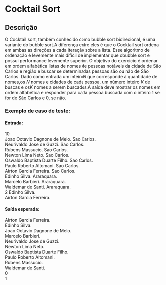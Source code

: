 # Cocktail Sort

## Descrição

O ​Cocktail sort​, também conhecido como ​bubble sort bidirecional​, é uma variante do bubble sort.A diferença entre eles é que o ​Cocktail sort ordena em ambas as direções a cada iteração sobre a lista. Esse algoritmo de ordenação é levemente mais difícil de implementar que o ​bubble sort​ e possui performance levemente superior. O ​objetivo do exercício é ordenar em ordem alfabética listas de nomes de pessoas notáveis da cidade de São Carlos e região e buscar se determinadas pessoas são ou não de São Carlos. Dado como entrada um inteiro​ *N* que corresponde à quantidade de nomes,os ​*N* nomes e cidades de cada pessoa, um número inteiro *​K* ​de buscas e os ​*K* nomes a serem buscados.A saída deve mostrar os nomes em ordem alfabética e responder para cada pessoa buscada com o inteiro ​1​ se for de São Carlos e ​0​, se não.

### Exemplo de caso de teste:  

#### Entrada:
10  
Joao Octavio Dagnone de Melo. Sao Carlos.  
Neurivaldo Jose de Guzzi. Sao Carlos.  
Rubens Massucio. Sao Carlos.  
Newton Lima Neto. Sao Carlos.  
Oswaldo Baptista Duarte Filho. Sao Carlos.  
Paulo Roberto Altomani. Sao Carlos.  
Airton Garcia Ferreira. Sao Carlos.  
Edinho Silva. Araraquara.  
Marcelo Barbieri. Araraquara.  
Waldemar de Santi. Araraquara.  
2
Edinho Silva.  
Airton Garcia Ferreira.  

#### Saída esperada:  
Airton Garcia Ferreira.  
Edinho Silva.  
Joao Octavio Dagnone de Melo.  
Marcelo Barbieri.  
Neurivaldo Jose de Guzzi.  
Newton Lima Neto.  
Oswaldo Baptista Duarte Filho.  
Paulo Roberto Altomani.  
Rubens Massucio.  
Waldemar de Santi.  
0  
1  
  